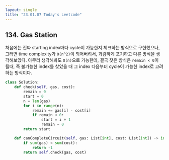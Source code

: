```yaml
---
layout: single
title: "23.01.07 Today's Leetcode"
---
```


## 134. Gas Station

처음에는 진짜 starting index마다 cycle이 가능한지 체크하는 방식으로 구현했으나, 그러면 time complexity가 `O(n^2)`이 되어버려서, 과감하게 포기하고
다른 방식을 생각해보았다. 아무리 생각해봐도 `O(n)`으로 가능한데, 결국 찾은 방식은 `remain < 0`이 될때, 즉 불가능한 index를 찾았을 때
그 index 다음부터 cycle이 가능한 index로 고려하는 방식이다. 

```python
class Solution:
    def check(self, gas, cost):
        remain = 0
        start = 0
        n = len(gas)
        for i in range(n):
            remain += gas[i] - cost[i]
            if remain < 0:
                start = i + 1
                remain = 0
        return start

    def canCompleteCircuit(self, gas: List[int], cost: List[int]) -> int:
        if sum(gas) < sum(cost):
            return -1
        return self.check(gas, cost)
```
